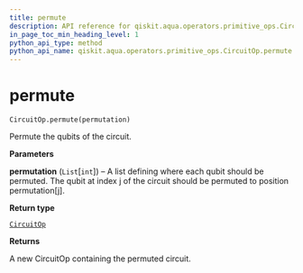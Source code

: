 ```yaml
---
title: permute
description: API reference for qiskit.aqua.operators.primitive_ops.CircuitOp.permute
in_page_toc_min_heading_level: 1
python_api_type: method
python_api_name: qiskit.aqua.operators.primitive_ops.CircuitOp.permute
---
```


# permute

<span id="qiskit.aqua.operators.primitive_ops.CircuitOp.permute" />

`CircuitOp.permute(permutation)`

Permute the qubits of the circuit.

**Parameters**

**permutation** (`List`\[`int`]) – A list defining where each qubit should be permuted. The qubit at index j of the circuit should be permuted to position permutation\[j].

**Return type**

[`CircuitOp`](qiskit.aqua.operators.primitive_ops.CircuitOp "qiskit.aqua.operators.primitive_ops.circuit_op.CircuitOp")

**Returns**

A new CircuitOp containing the permuted circuit.

